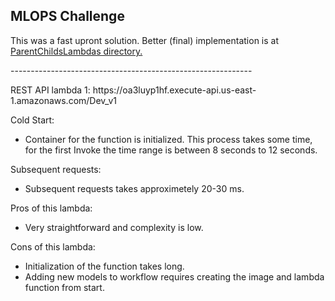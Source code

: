 ## MLOPS Challenge

This was a fast upront solution. Better (final) implementation is at [ParentChildsLambdas directory.](../ParentChildsLambdas)
<p>------------------------------------------------------------</p>
REST API lambda 1: https://oa3luyp1hf.execute-api.us-east-1.amazonaws.com/Dev_v1
<p>
Cold Start:
<ul>
    <li>Container for the function is initialized. This process takes some time, for the first Invoke the time range is between 8 seconds to 12 seconds.</li>
</ul>
Subsequent requests:
<ul>
    <li>Subsequent requests takes approximetely 20-30 ms.</li>
</ul>
</p>
<p>
Pros of this lambda:
<ul>
    <li>Very straightforward and complexity is low.</li>
</ul>
Cons of this lambda:
<ul>
    <li>Initialization of the function takes long.</li>
    <li>Adding new models to workflow requires creating the image and lambda function from start.</li>
</ul>
</p>
